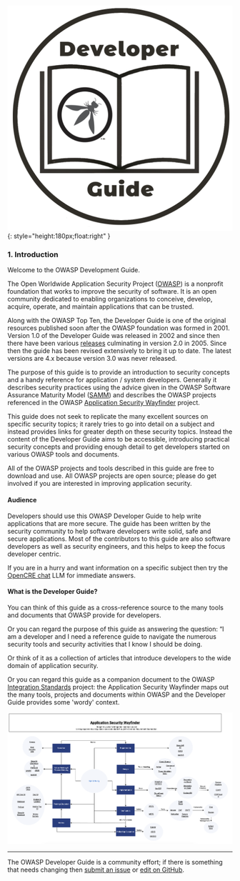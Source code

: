 ![Developer guide logo](assets/images/dg_logo.png "OWASP Developer Guide"){: style="height:180px;float:right" }

### 1. Introduction

Welcome to the OWASP Development Guide.

The Open Worldwide Application Security Project ([OWASP][about]) is a nonprofit foundation
that works to improve the security of software.
It is an open community dedicated to enabling organizations to
conceive, develop, acquire, operate, and maintain applications that can be trusted.

Along with the OWASP Top Ten, the Developer Guide is one of the original resources
published soon after the OWASP foundation was formed in 2001.
Version 1.0 of the Developer Guide was released in 2002
and since then there have been various [releases][versions] culminating in version 2.0 in 2005.
Since then the guide has been revised extensively to bring it up to date.
The latest versions are 4.x because version 3.0 was never released.

The purpose of this guide is to provide an introduction to security concepts
and a handy reference for application / system developers.
Generally it describes security practices using the advice given in the
OWASP Software Assurance Maturity Model ([SAMM][samm]) and describes the OWASP projects
referenced in the OWASP [Application Security Wayfinder][intstand] project.

This guide does not seek to replicate the many excellent sources on specific security topics;
it rarely tries to go into detail on a subject and instead provides links for greater depth on these security topics.
Instead the content of the Developer Guide aims to be accessible, introducing  practical security concepts
and providing enough detail to get developers started on various OWASP tools and documents.

All of the OWASP projects and tools described in this guide are free to download and use.
All OWASP projects are open source; please do get involved if you are interested in improving application security.

#### Audience

Developers should use this OWASP Developer Guide to help write applications that are more secure.
The guide has been written by the security community to help software developers write solid,
safe and secure applications.
Most of the contributors to this guide are also software developers as well as security engineers,
and this helps to keep the focus developer centric.

If you are in a hurry and want information on a specific subject then
try the [OpenCRE chat][opencrechat] LLM for immediate answers.

#### What is the Developer Guide?

You can think of this guide as a cross-reference source to the many tools and documents that OWASP provide for developers.

Or you can regard the purpose of this guide as answering the question:
“I am a developer and I need a reference guide to navigate the numerous security tools
and security activities that I know I should be doing.

Or think of it as a collection of articles that introduce developers to the wide domain of application security.

Or you can regard this guide as a companion document to the OWASP [Integration Standards][intstand] project:
the Application Security Wayfinder maps out the many tools,
projects and documents within OWASP and the Developer Guide provides some 'wordy' context.

[![AppSec Wayfinder](assets/images/owasp-wayfinder.png "OWASP Application Security Wayfinder")][intstand]

----

The OWASP Developer Guide is a community effort; if there is something that needs changing
then [submit an issue][issue03] or [edit on GitHub][edit03].

[about]: https://owasp.org/about/
[edit03]: https://github.com/OWASP/www-project-developer-guide/blob/main/draft/03-introduction.md
[intstand]: https://owasp.org/www-project-integration-standards/
[issue03]: https://github.com/OWASP/www-project-developer-guide/issues/new?labels=enhancement&template=request.md&title=Update:%2003-introduction
[opencrechat]: https://www.opencre.org/chatbot
[samm]: https://owaspsamm.org/about/
[versions]: https://github.com/OWASP/DevGuide/wiki#old-versions
